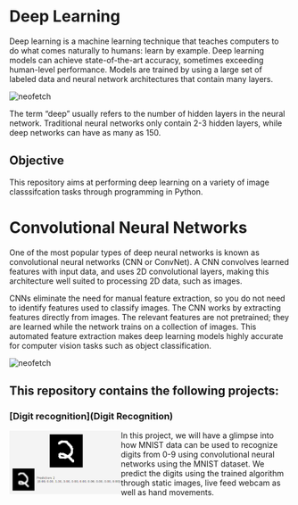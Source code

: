 
# Deep Learning

Deep learning is a machine learning technique that teaches computers to do what comes naturally to humans: learn by example. 
Deep learning models can achieve state-of-the-art accuracy, sometimes exceeding human-level performance. Models are trained by using a large set of labeled data and neural network architectures that contain many layers.

<img src="https://cdn-images-1.medium.com/max/1318/1*Gh5PS4R_A5drl5ebd_gNrg@2x.png" alt="neofetch" width="600px">

The term “deep” usually refers to the number of hidden layers in the neural network. Traditional neural networks only contain 2-3 hidden layers, while deep networks can have as many as 150.

## Objective

This repository aims at performing deep learning on a variety of image classsifcation tasks through programming in Python.

# Convolutional Neural Networks

One of the most popular types of deep neural networks is known as convolutional neural networks (CNN or ConvNet). A CNN convolves learned features with input data, and uses 2D convolutional layers, making this architecture well suited to processing 2D data, such as images.

CNNs eliminate the need for manual feature extraction, so you do not need to identify features used to classify images. The CNN works by extracting features directly from images. The relevant features are not pretrained; they are learned while the network trains on a collection of images. This automated feature extraction makes deep learning models highly accurate for computer vision tasks such as object classification.

<img src="https://codetolight.files.wordpress.com/2017/11/network.png" alt="neofetch">


## This repository contains the following projects:

### [Digit recognition](Digit Recognition)

<img src="recognize_main.PNG" alt="neofetch" align="left" width="200px">
In this project, we will have a glimpse into how MNIST data can be used to recognize digits from 0-9 using convolutional neural networks using the MNIST dataset. We predict the digits using the trained algorithm through static images, live feed webcam as well as hand movements. <br />
